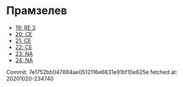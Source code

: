 # Прамзелев
- [19: RE 3](19.md)
- [20: CE](20.md)
- [21: CE](21.md)
- [22: CE](22.md)
- [23: NA](23.md)
- [24: NA](24.md)

Commit: 7e1752bb047884ae0512116e6631e91bf10e625e
 fetched at: 20201020-234740
